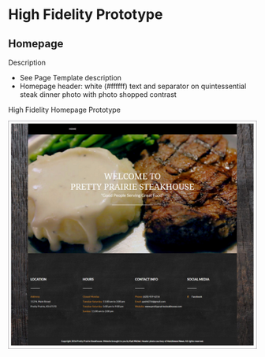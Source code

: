 # High Fidelity Prototype

## Homepage

Description
* See Page Template description
* Homepage header: white (#ffffff) text and separator on quintessential steak dinner photo with photo shopped contrast

High Fidelity Homepage Prototype

![](images/high-fidelity-prototype.jpg)


